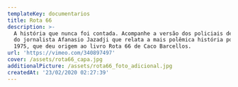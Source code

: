 ```yaml
---
templateKey: documentarios
title: Rota 66
description: >-
  A história que nunca foi contada. Acompanhe a versão dos policiais de ROTA e
  do jornalista Afanasio Jazadji que relata a mais polêmica história policial de
  1975, que deu origem ao livro Rota 66 de Caco Barcellos.
url: 'https://vimeo.com/340897497'
cover: /assets/rota66_capa.jpg
additionalPicture: /assets/rota66_foto_adicional.jpg
createdAt: '23/02/2020 02:27:39'
---
```


